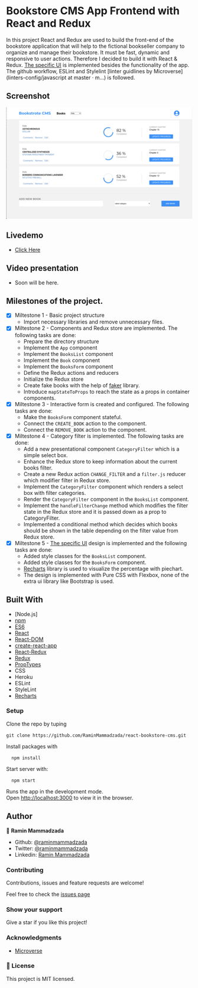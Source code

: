 # Bookstore CMS App Frontend with React and Redux

In this project React and Redux are used to build the front-end of the bookstore application that will help to the fictional bookseller company to organize and manage their bookstore. It must be fast, dynamic and responsive to user actions. Therefore I decided to build it with React & Redux. [The specific UI](https://app.zeplin.io/project/5b35a9e13227086040f8eb75/screen/5b695e29bb8c844f118f9378) is implemented besides the functionality of the app. The github workflow, ESLint and Stylelint [linter guidlines by Microverse](linters-config/javascript at master · m…) is followed. 

## Screenshot

![screenshot](./docs/images/screenshot.png)

## Livedemo

- [Click Here](https://react-bookstore-cms-by-ramin.herokuapp.com)

## Video presentation

- Soon will be here.


## Milestones of the project.

- [x] Miltestone 1 - Basic project structure
  - Import necessary libraries and remove unnecessary files.
- [x] Miltestone 2 - Components and Redux store are implemented. The following tasks are done:
  - Prepare the directory structure
  - Implement the `App` component
  - Implement the `BooksList` component
  - Implement the `Book` component
  - Implement the `BooksForm` component
  - Define the Redux actions and reducers
  - Initialize the Redux store
  - Create fake books with the help of [faker](https://www.npmjs.com/package/faker) library.
  - Introduce `mapStateToProps` to reach the state as a props in container components.
- [x] Miltestone 3 - Interactive form is created and configured. The following tasks are done:
  - Make the `BooksForm` component stateful.
  - Connect the `CREATE_BOOK` action to the component.
  - Connect the `REMOVE_BOOK` action to the component.
- [x] Miltestone 4 - Category filter is implemented. The following tasks are done:
  - Add a new presentational component `CategoryFilter` which is a simple select box.
  - Enhance the Redux store to keep information about the current books filter.
  - Create a new Redux action `CHANGE_FILTER` and a `filter.js` reducer which modifier filter in Redux store.
  - Implement the `CategoryFilter` component which renders a select box with filter categories.
  - Render the `CategoryFilter` component in the `BooksList` component.
  - Implement the `handleFilterChange` method which modifies the filter state in the Redux store and it is passed down as a prop to CategoryFilter.
  - Implemented a conditional method which decides which books should be shown in the table depending on the filter value from Redux store.
- [x] Miltestone 5 - [The specific UI](https://app.zeplin.io/project/5b35a9e13227086040f8eb75/screen/5b695e29bb8c844f118f9378) design is implemented and the following tasks are done:
  - Added style classes for the `BooksList` component.
  - Added style classes for the `BooksForm` component.
  - [Recharts](https://github.com/recharts/recharts) library is used to visualize the percentage with piechart.
  - The design is implemented with Pure CSS with Flexbox, none of the extra ui library like Bootstrap is used.

## Built With

- [Node.js]
- [npm](https://www.npmjs.com/)
- [ES6](http://es6-features.org/) 
- [React](https://reactjs.org/)
- [React-DOM](https://reactjs.org/docs/react-dom.html)
- [create-react-app](https://github.com/facebook/create-react-app)
- [React-Redux](https://github.com/reduxjs/react-redux)
- [Redux](https://github.com/reduxjs/redux)
- [PropTypes](https://www.npmjs.com/package/prop-types)
- CSS
- Heroku
- ESLint
- StyleLint
- [Recharts](https://github.com/recharts/recharts)


### Setup

Clone the repo by tuping

```
git clone https://github.com/RaminMammadzada/react-bookstore-cms.git
```

Install packages with

```
  npm install
```

Start server with:

```
  npm start
```
Runs the app in the development mode.\
Open [http://localhost:3000](http://localhost:3000) to view it in the browser.


## Author

👤 **Ramin Mammadzada**

- Github: [@raminmammadzada](https://github.com/raminmammadzada)
- Twitter: [@raminmammadzada](https://twitter.com/raminmammadzada)
- Linkedin: [Ramin Mammadzada](https://www.linkedin.com/in/raminmammadzada/)

### Contributing

Contributions, issues and feature requests are welcome!

Feel free to check the [issues page](https://github.com/RaminMammadzada/react-bookstore-cms/issues)

### Show your support

Give a star if you like this project!

### Acknowledgments

- [Microverse](https://www.microverse.org/)

### 📝 License

This project is MIT licensed.

